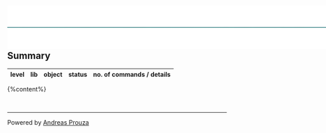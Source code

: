 <img src="/docs/img/logo.png" alt="logo" height=100 style="; position: absolute; top:8.5; right:0;">
<img src="/docs/img/logo-line-left.png" height=100 style="; position: absolute; top:8.5; left:30">
<img src="/docs/img/logo-line-middle.png" height=100 width="100%" style="; position: absolute; top:8.5; left:50;">


# Object Build for i 


## Summary

| level | lib | object | status| no. of commands / details |
| :--- | :---- | :----- | :----- | :---- |
{%content%}

<br/>

---

Powered by [Andreas Prouza](https://prouza.at)